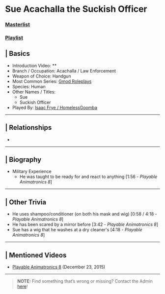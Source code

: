 # Sue Acachalla the Suckish Officer
### [Masterlist]()
### [Playlist]()

## | Basics
- Introduction Video: **
- Branch / Occupation: Acachalla / Law Enforcement
- Weapon of Choice: Handgun
- Most Common Series: [Gmod Roleplays](6.Series/Gmod/Roleplays.md)
- Species: Human
- Other Names / Titles:
  - Sue
  - Suckish Officer
- Played By: [Isaac Frye / HomelessGoomba](3.Siblings/3.4.Isaac-Frye-HomelessGoomba.md)

----

## | Relationships
- 

----

## | Biography
- Military Experience
  - He was taught to be ready for and react to anything \[1:56 - *Playable Animatronics 8*]

----

## | Other Trivia
- He uses shampoo/conditioner \(on both his mask and wig) \[0:58 / 4:18 - *Playable Animatronics 8*]
- He has been scared by a mirror before \[3:42 - *Playable Animatronics 8*]
- Sue has a wig that he washes at a dry cleaner's \[4:18 - *Playable Animatronics 8*]

----

## | Mentioned Videos
- [Playable Animatronics 8](https://www.youtube.com/watch?v=KByoXkGBzWo) \(December 23, 2015)

----

> **NOTE:** Find something that’s wrong or missing? Contact the Admin [here](../chapter_2.md)!